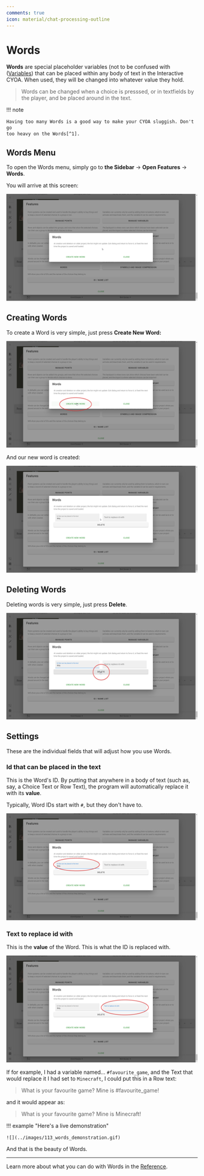 ```yaml
---
comments: true
icon: material/chat-processing-outline
---
```


# Words
**Words** are special placeholder variables (not to be confused with
([Variables]) that can be placed within any body of text in the Interactive
CYOA. When used, they will be changed into whatever value they hold.

[Variables]: /mechanics/buttons-and-variables/

> Words can be changed when a choice is presssed, or in textfields by the
> player, and be placed around in the text.

!!! note

    Having too many Words is a good way to make your CYOA sluggish. Don't go
    too heavy on the Words[^1].

## Words Menu
To open the Words menu, simply go to **the Sidebar** → **Open Features** →
**Words**.

You will arrive at this screen:

![](../images/107_words_menu.png)

## Creating Words
To create a Word is very simple, just press **Create New Word:**

![](../images/108_create_new_word.png)

And our new word is created:

![](../images/109_word_created.png)

## Deleting Words
Deleting words is very simple, just press **Delete**.

![](../images/110_delete_word.png)

## Settings
These are the individual fields that will adjust how you use Words.

### Id that can be placed in the text
This is the Word's ID. By putting that anywhere in a body of text (such as,
say, a Choice Text or Row Text), the program will automatically replace it with
its **value**.

Typically, Word IDs start with `#`, but they don't have to.

![](../images/111_word_id.png)

### Text to replace id with
This is the **value** of the Word. This is what the ID is replaced with.

![](../images/112_word_replace.png)

If for example, I had a variable named… `#favourite_game`, and the Text that
would replace it I had set to `Minecraft`, I could put this in a Row text:

> What is your favourite game? Mine is #favourite_game!

and it would appear as:

> What is your favourite game? Mine is Minecraft!

!!! example "Here's a live demonstration"

    ![](../images/113_words_demonstration.gif)

And that is the beauty of Words.

---

Learn more about what you can do with Words in the [Reference].

<!-- Footnotes -->
[^1]: Credit to `lord_valmar` on Discord for this tip

<!-- URLs -->
[Reference]: /appendix/reference/#words